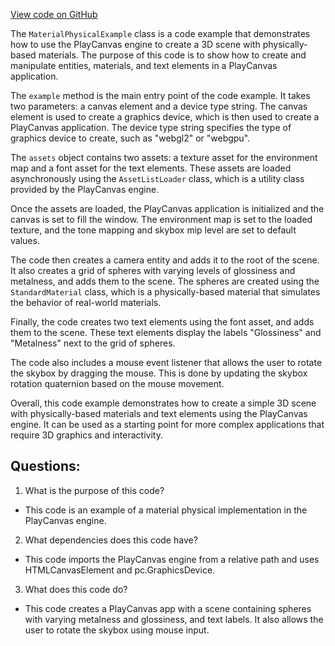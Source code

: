 [View code on GitHub](https://github.com/playcanvas/engine/examples/src/examples/graphics/material-physical.tsx)

The `MaterialPhysicalExample` class is a code example that demonstrates how to use the PlayCanvas engine to create a 3D scene with physically-based materials. The purpose of this code is to show how to create and manipulate entities, materials, and text elements in a PlayCanvas application.

The `example` method is the main entry point of the code example. It takes two parameters: a canvas element and a device type string. The canvas element is used to create a graphics device, which is then used to create a PlayCanvas application. The device type string specifies the type of graphics device to create, such as "webgl2" or "webgpu".

The `assets` object contains two assets: a texture asset for the environment map and a font asset for the text elements. These assets are loaded asynchronously using the `AssetListLoader` class, which is a utility class provided by the PlayCanvas engine.

Once the assets are loaded, the PlayCanvas application is initialized and the canvas is set to fill the window. The environment map is set to the loaded texture, and the tone mapping and skybox mip level are set to default values.

The code then creates a camera entity and adds it to the root of the scene. It also creates a grid of spheres with varying levels of glossiness and metalness, and adds them to the scene. The spheres are created using the `StandardMaterial` class, which is a physically-based material that simulates the behavior of real-world materials.

Finally, the code creates two text elements using the font asset, and adds them to the scene. These text elements display the labels "Glossiness" and "Metalness" next to the grid of spheres.

The code also includes a mouse event listener that allows the user to rotate the skybox by dragging the mouse. This is done by updating the skybox rotation quaternion based on the mouse movement.

Overall, this code example demonstrates how to create a simple 3D scene with physically-based materials and text elements using the PlayCanvas engine. It can be used as a starting point for more complex applications that require 3D graphics and interactivity.
## Questions: 
 1. What is the purpose of this code?
- This code is an example of a material physical implementation in the PlayCanvas engine.

2. What dependencies does this code have?
- This code imports the PlayCanvas engine from a relative path and uses HTMLCanvasElement and pc.GraphicsDevice.

3. What does this code do?
- This code creates a PlayCanvas app with a scene containing spheres with varying metalness and glossiness, and text labels. It also allows the user to rotate the skybox using mouse input.